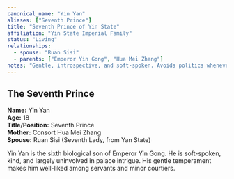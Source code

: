 ```yaml
---
canonical_name: "Yin Yan"
aliases: ["Seventh Prince"]
title: "Seventh Prince of Yin State"
affiliation: "Yin State Imperial Family"
status: "Living"
relationships:
  - spouse: "Ruan Sisi"
  - parents: ["Emperor Yin Gong", "Hua Mei Zhang"]
notes: "Gentle, introspective, and soft-spoken. Avoids politics whenever possible. Beloved by his mother, respected by his brothers."
---
```

## The Seventh Prince  
**Name:** Yin Yan  
**Age:** 18  
**Title/Position:** Seventh Prince  
**Mother:** Consort Hua Mei Zhang  
**Spouse:** Ruan Sisi (Seventh Lady, from Yan State)

Yin Yan is the sixth biological son of Emperor Yin Gong. He is soft-spoken, kind, and largely uninvolved in palace intrigue. His gentle temperament makes him well-liked among servants and minor courtiers.
